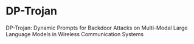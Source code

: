 # DP-Trojan
DP-Trojan: Dynamic Prompts for Backdoor Attacks on Multi-Modal Large Language Models in Wireless Communication Systems
